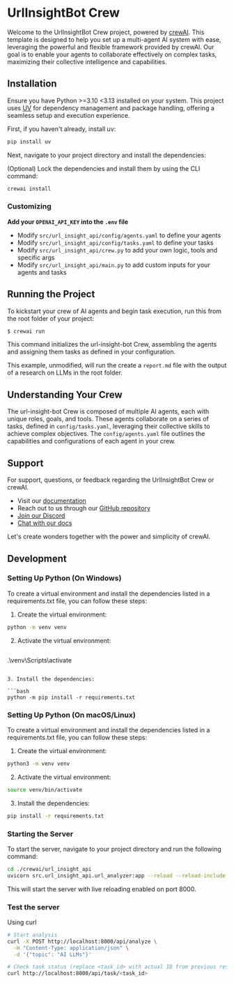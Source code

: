 # UrlInsightBot Crew

Welcome to the UrlInsightBot Crew project, powered by [crewAI](https://crewai.com). This template is designed to help you set up a multi-agent AI system with ease, leveraging the powerful and flexible framework provided by crewAI. Our goal is to enable your agents to collaborate effectively on complex tasks, maximizing their collective intelligence and capabilities.

## Installation

Ensure you have Python >=3.10 <3.13 installed on your system. This project uses [UV](https://docs.astral.sh/uv/) for dependency management and package handling, offering a seamless setup and execution experience.

First, if you haven't already, install uv:

```bash
pip install uv
```

Next, navigate to your project directory and install the dependencies:

(Optional) Lock the dependencies and install them by using the CLI command:

```bash
crewai install
```

### Customizing

**Add your `OPENAI_API_KEY` into the `.env` file**

- Modify `src/url_insight_api/config/agents.yaml` to define your agents
- Modify `src/url_insight_api/config/tasks.yaml` to define your tasks
- Modify `src/url_insight_api/crew.py` to add your own logic, tools and specific args
- Modify `src/url_insight_api/main.py` to add custom inputs for your agents and tasks

## Running the Project

To kickstart your crew of AI agents and begin task execution, run this from the root folder of your project:

```bash
$ crewai run
```

This command initializes the url-insight-bot Crew, assembling the agents and assigning them tasks as defined in your configuration.

This example, unmodified, will run the create a `report.md` file with the output of a research on LLMs in the root folder.

## Understanding Your Crew

The url-insight-bot Crew is composed of multiple AI agents, each with unique roles, goals, and tools. These agents collaborate on a series of tasks, defined in `config/tasks.yaml`, leveraging their collective skills to achieve complex objectives. The `config/agents.yaml` file outlines the capabilities and configurations of each agent in your crew.

## Support

For support, questions, or feedback regarding the UrlInsightBot Crew or crewAI.

- Visit our [documentation](https://docs.crewai.com)
- Reach out to us through our [GitHub repository](https://github.com/joaomdmoura/crewai)
- [Join our Discord](https://discord.com/invite/X4JWnZnxPb)
- [Chat with our docs](https://chatg.pt/DWjSBZn)

Let's create wonders together with the power and simplicity of crewAI.


## Development

### Setting Up Python (On Windows)

To create a virtual environment and install the dependencies listed in a requirements.txt file, you can follow these steps:

1. Create the virtual environment:
   
  ```bash
  python -m venv venv
  ```

2. Activate the virtual environment:

    ```bash
  .\venv\Scripts\activate
  ```

3. Install the dependencies:

  ```bash
  python -m pip install -r requirements.txt
  ```

### Setting Up Python (On macOS/Linux)

To create a virtual environment and install the dependencies listed in a requirements.txt file, you can follow these steps:

1. Create the virtual environment:

  ```bash
  python3 -m venv venv
  ```

2. Activate the virtual environment:

  ```bash
  source venv/bin/activate
  ```

3. Install the dependencies:

  ```bash
  pip install -r requirements.txt
  ```

### Starting the Server

To start the server, navigate to your project directory and run the following command:

```bash
cd ./crewai/url_insight_api
uvicorn src.url_insight_api.url_analyzer:app --reload --reload-include *.py --port 8000 --log-config config/log_config.yaml
```

This will start the server with live reloading enabled on port 8000.

### Test the server

Using curl 

```bash
# Start analysis
curl -X POST http://localhost:8000/api/analyze \
  -H "Content-Type: application/json" \
  -d '{"topic": "AI LLMs"}'

# Check task status (replace <task_id> with actual ID from previous response)
curl http://localhost:8000/api/task/<task_id>
```